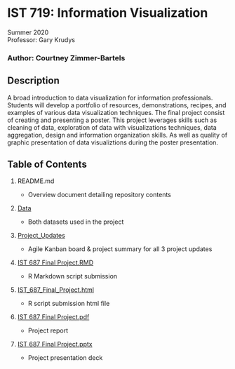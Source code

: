 # IST 719: Information Visualization
Summer 2020 <br>
Professor: Gary Krudys

### Author: Courtney Zimmer-Bartels

## Description
A broad introduction to data visualization for information professionals. Students will develop a portfolio of resources, demonstrations, recipes, and examples of various data visualization techniques. The final project consist of creating and presenting a poster. This project leverages skills such as cleaning of data, exploration of data with visualizations techniques, data aggregation, design and information organization skills. As well as quality of graphic presentation of data visualiztions during the poster presentation. 

## Table of Contents
1. README.md
    - Overview document detailing repository contents
    
2. [Data](https://github.com/czimmerb/Masters_Portfolio/tree/main/IST687_AppliedDataScience/Data)
    - Both datasets used in the project
    
3. [Project_Updates](https://github.com/czimmerb/Masters_Portfolio/tree/main/IST687_AppliedDataScience/Project_Updates)
    - Agile Kanban board & project summary for all 3 project updates
    
4. [IST 687 Final Project.RMD](https://github.com/czimmerb/Masters_Portfolio/blob/main/IST687_AppliedDataScience/IST%20687%20Final%20Project.Rmd)
    - R Markdown script submission
    
5. [IST_687_Final_Project.html](https://github.com/czimmerb/Masters_Portfolio/blob/main/IST687_AppliedDataScience/IST_687_Final_Project.html)
    - R script submission html file
    
6. [IST 687 Final Project.pdf](https://github.com/czimmerb/Masters_Portfolio/blob/main/IST687_AppliedDataScience/IST%20687%20Final%20Project.pdf)
    - Project report
    
7. [IST 687 Final Project.pptx](https://github.com/czimmerb/Masters_Portfolio/blob/main/IST687_AppliedDataScience/IST%20687%20Final%20Project.pptx)
    - Project presentation deck
